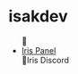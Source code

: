 <h1>isakdev</h1>
<ul>
  🔵<li><a href="https://github.com/Iris-Development">Iris Panel</a><br></li>
  🔵<li<a href="https://discord.gg/cADRspzEJ6">Iris Discord</a></li>
</ul>





                    

